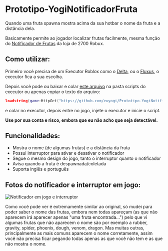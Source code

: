 # Prototipo-YogiNotificadorFruta

Quando uma fruta spawna mostra acima da sua hotbar o nome da fruta e a distância dela.

Basicamente permite ao jogador localizar frutas facilmente, mesma função do <a href="https://blox-fruits.fandom.com/wiki/Fruit_Notifier">Notificador de Frutas</a> da loja de 2700 Robux.

<h2>Como utilizar:</h2>

Primeiro você precisa de um Executor Roblox como o <a href="https://deltaexploits.net/">Delta</a>, ou o <a href="https://fluxteam.net/">Fluxus</a>, o executor fica a sua escolha.

Depois você pode ou baixar e colar <a href="https://github.com/euyogi/Prototipo-YogiNotificadorFruta/releases/download/Download-here/YogiNotificadorFrutas.txt">este arquivo</a> na pasta scripts do executor ou apenas copiar o texto do arquivo:

```lua
loadstring(game:HttpGet("https://github.com/euyogi/Prototipo-YogiNotificadorFruta/raw/main/YogiNotificadorFruta.lua"))()
```

e colar no executor, depois entre no jogo, injete o executor e inicie o script.

<b>Use por sua conta e risco, embora que eu não acho que seja detectável.</b>

<h2>Funcionalidades:</h2>

* Mostra o nome (de algumas frutas) e a distância da fruta
* Possui interruptor para ativar e desativar o notificador
* Segue o mesmo design do jogo, tanto o interruptor quanto o notificador
* Avisa quando a fruta é despawnada/coletada
* Suporta inglês e português

<h2>Fotos do notificador e interruptor em jogo:</h2>

![Notificador em jogo e interruptor](https://github.com/euyogi/Prototipo-YogiNotificadorFruta/assets/46427886/a9908ff5-194a-4391-b091-5a53d8161aa2)

Como você pode ver é extremamente similar ao original, só mudei para poder saber o nome das frutas, embora nem todas apareçam (as que não aparecem irá aparecer apenas "uma fruta encontrada...") pelo que vi algumas frutas que não aparecem o nome são por exemplo a rubber, gravity, spider, phoenix, dough, venom, dragon. Mas muitas outras, principalmente as mais comuns aparecem o nome corretamente, assim você não precisa ficar pegando todas apenas as que você não tem e as que não mostra o nome.
